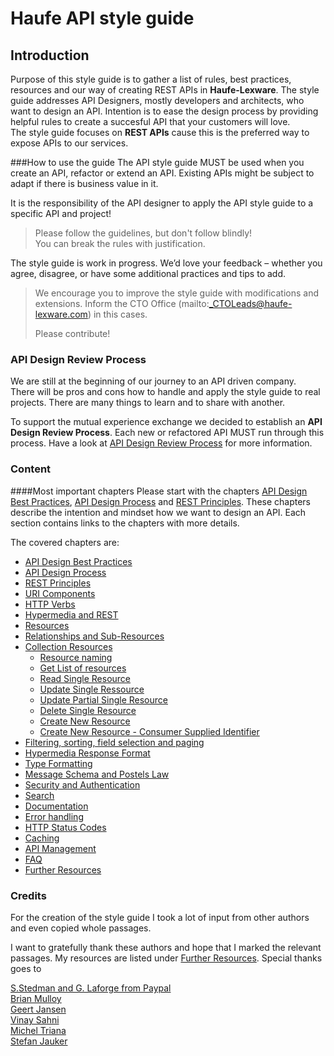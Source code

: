 # Haufe API style guide

## Introduction

Purpose of this style guide is to gather a list of rules, best practices, resources and our way of creating REST APIs in **Haufe-Lexware**.
The style guide addresses API Designers, mostly developers and architects, who want to design an API. Intention is to ease the design process by providing helpful rules to create a succesful API that your customers will love.  
The style guide focuses on **REST APIs** cause this is the preferred way to expose APIs to our services.

###How to use the guide
The API style guide MUST be used when you create an API, refactor or extend an API.
Existing APIs might be subject to adapt if there is business value in it.

It is the responsibility of the API designer to apply the API style guide to a specific API and project!
	
>	Please follow the guidelines, but don't follow blindly!  
>	You can break the rules with justification.

The style guide is work in progress. We’d love your feedback – whether you agree, disagree, or have some additional practices and tips to add.

>	We encourage you to improve the style guide with modifications and extensions.
>	Inform the CTO Office (mailto:_CTOLeads@haufe-lexware.com) in this cases.
>
>	Please contribute! 

### API Design Review Process
We are still at the beginning of our journey to an API driven company.   
There will be pros and cons how to handle and apply the style guide to real projects.
There are many things to learn and to share with another.

To support the mutual experience exchange we decided to establish an **API Design Review Process**.
Each new or refactored API MUST run through this process.
Have a look at [API Design Review Process](api-design-review-process.md) for more information.

### Content

####Most important chapters
Please start with the chapters [API Design Best Practices](api-design-best-practices.md), [API Design Process](api-design-process.md) and [REST Principles](rest-principles.md).
These chapters describe the intention and mindset how we want to design an API.
Each section contains links to the chapters with more details.

The covered chapters are:

- [API Design Best Practices](api-design-best-practices.md)
- [API Design Process](api-design-process.md)
- [REST Principles](rest-principles.md)
- [URI Components](uri-components.md)
- [HTTP Verbs](http-verbs.md)
- [Hypermedia and REST](hypermedia-and-rest.md) 
- [Resources](resources.md)
- [Relationships and Sub-Resources](relationships-and-sub-resources.md)
- [Collection Resources](collection-resources.md)
	- [Resource naming](collection-resources.md#resource-naming) 
	- [Get List of resources](collection-resources.md#get-list-of-resources)
	- [Read Single Resource](collection-resources.md#read-single-resources)
	- [Update Single Ressource](collection-resources.md#update-single-ressource)
	- [Update Partial Single Resource](collection-resources.md#update-partial-single-resource)
	- [Delete Single Resource](collection-resources.md#delete-single-resource)
	- [Create New Resource](collection-resources.md#create-new-resource)
	- [Create New Resource - Consumer Supplied Identifier](collection-resources.md#create-new-resource---consumer-supplied-identifier) 
- [Filtering, sorting, field selection and paging](filtering-sorting-field-selection-and-paging.md)
- [Hypermedia Response Format](response-format.md)
- [Type Formatting](type-formatting.md)
- [Message Schema and Postels Law](message-schema.md)
- [Security and Authentication](security-and-authentication.md)
- [Search](search.md)
- [Documentation](documentation.md)
- [Error handling](error-handling.md)
- [HTTP Status Codes](http-status-codes.md)
- [Caching](caching.md)
- [API Management](api-management.md)
- [FAQ](faq.md)
- [Further Resources](further-resources.md)

### Credits

For the creation of the style guide I took a lot of input from other authors and even copied whole passages.

I want to gratefully thank these authors and hope that I marked the relevant passages.
My resources are listed under [Further Resources](further-resources.md). Special thanks goes to

[S.Stedman and G. Laforge from Paypal](https://github.com/paypal/api-standards/blob/master/api-style-guide.md)  
[Brian Mulloy](https://pages.apigee.com/rs/apigee/images/api-design-ebook-2012-03.pdf)  
[Geert Jansen](http://restful-api-design.readthedocs.org/en/latest/intro.html)   
[Vinay Sahni](http://www.vinaysahni.com/)  
[Michel Triana](http://micheltriana.com/2013/09/30/http-verbs-in-a-rest-web-api/)  
[Stefan Jauker](http://blog.mwaysolutions.com/author/stefan-jauker/)


